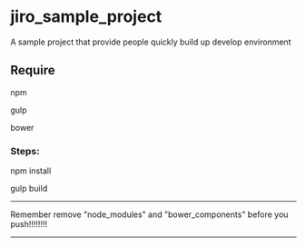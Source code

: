 # jiro_sample_project

A sample project that provide people quickly build up develop environment

## Require

npm

gulp

bower

### Steps:

npm install

gulp build


********

Remember remove "node_modules" and "bower_components" before you push!!!!!!!!


********
